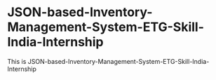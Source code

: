 # JSON-based-Inventory-Management-System-ETG-Skill-India-Internship
This is JSON-based-Inventory-Management-System-ETG-Skill-India-Internship
